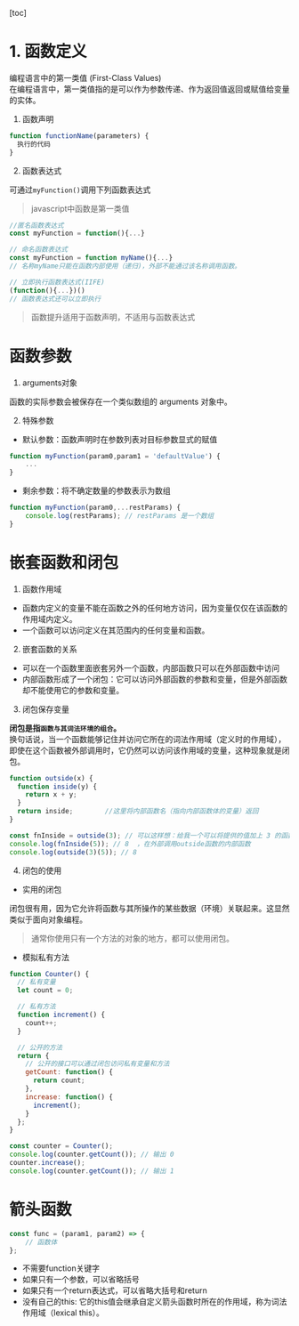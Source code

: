 
[toc]


# 1. 函数定义


编程语言中的第一类值 (First-Class Values)  
在编程语言中，第一类值指的是可以作为参数传递、作为返回值返回或赋值给变量的实体。


1. 函数声明

```js
function functionName(parameters) {
  执行的代码
}
```


2. 函数表达式

可通过`myFunction()`调用下列函数表达式
> javascript中函数是第一类值

```javascript
//匿名函数表达式
const myFunction = function(){...}

// 命名函数表达式
const myFunction = function myName(){...}
// 名称myName只能在函数内部使用（递归)，外部不能通过该名称调用函数。

// 立即执行函数表达式(IIFE)
(function(){...})()
// 函数表达式还可以立即执行
```


> 函数提升适用于函数声明，不适用与函数表达式



# 函数参数

1. arguments对象

函数的实际参数会被保存在一个类似数组的 arguments 对象中。

2. 特殊参数

- 默认参数：函数声明时在参数列表对目标参数显式的赋值
```javascript
function myFunction(param0,param1 = 'defaultValue') {
    ...
}
```

- 剩余参数：将不确定数量的参数表示为数组

```javascript
function myFunction(param0,...restParams) {
    console.log(restParams); // restParams 是一个数组
}

```





# 嵌套函数和闭包


1. 函数作用域

- 函数内定义的变量不能在函数之外的任何地方访问，因为变量仅仅在该函数的作用域内定义。
- 一个函数可以访问定义在其范围内的任何变量和函数。

2. 嵌套函数的关系

- 可以在一个函数里面嵌套另外一个函数，内部函数只可以在外部函数中访问
- 内部函数形成了一个闭包：它可以访问外部函数的参数和变量，但是外部函数却不能使用它的参数和变量。

3. 闭包保存变量

**闭包是指`函数与其词法环境的组合`。**  
换句话说，当一个函数能够记住并访问它所在的词法作用域（定义时的作用域），即使在这个函数被外部调用时，它仍然可以访问该作用域的变量，这种现象就是闭包。

```js
function outside(x) {
  function inside(y) {
    return x + y;
  }
  return inside;        //这里将内部函数名（指向内部函数体的变量）返回
}

const fnInside = outside(3); // 可以这样想：给我一个可以将提供的值加上 3 的函数
console.log(fnInside(5)); // 8  ，在外部调用outside函数的内部函数
console.log(outside(3)(5)); // 8
```



4. 闭包的使用


- 实用的闭包

闭包很有用，因为它允许将函数与其所操作的某些数据（环境）关联起来。这显然类似于面向对象编程。

>  通常你使用只有一个方法的对象的地方，都可以使用闭包。

- 模拟私有方法

```javascript
function Counter() {
  // 私有变量
  let count = 0;

  // 私有方法
  function increment() {
    count++;
  }

  // 公开的方法
  return {
    // 公开的接口可以通过闭包访问私有变量和方法
    getCount: function() {
      return count;
    },
    increase: function() {
      increment();
    }
  };
}

const counter = Counter();
console.log(counter.getCount()); // 输出 0
counter.increase();
console.log(counter.getCount()); // 输出 1
```




# 箭头函数



```js
const func = (param1, param2) => {
    // 函数体
};
```

- 不需要function关键字
- 如果只有一个参数，可以省略括号
- 如果只有一个return表达式，可以省略大括号和return
- 没有自己的this: 它的this值会继承自定义箭头函数时所在的作用域，称为词法作用域（lexical this）。


